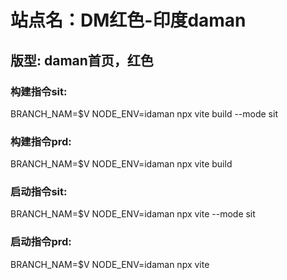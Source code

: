 # 站点名：DM红色-印度daman

## 版型: daman首页，红色

### 构建指令sit:
BRANCH_NAM=$V NODE_ENV=idaman npx vite build --mode sit

### 构建指令prd:
BRANCH_NAM=$V NODE_ENV=idaman npx vite build

### 启动指令sit:
BRANCH_NAM=$V NODE_ENV=idaman npx vite --mode sit

### 启动指令prd:
BRANCH_NAM=$V NODE_ENV=idaman npx vite